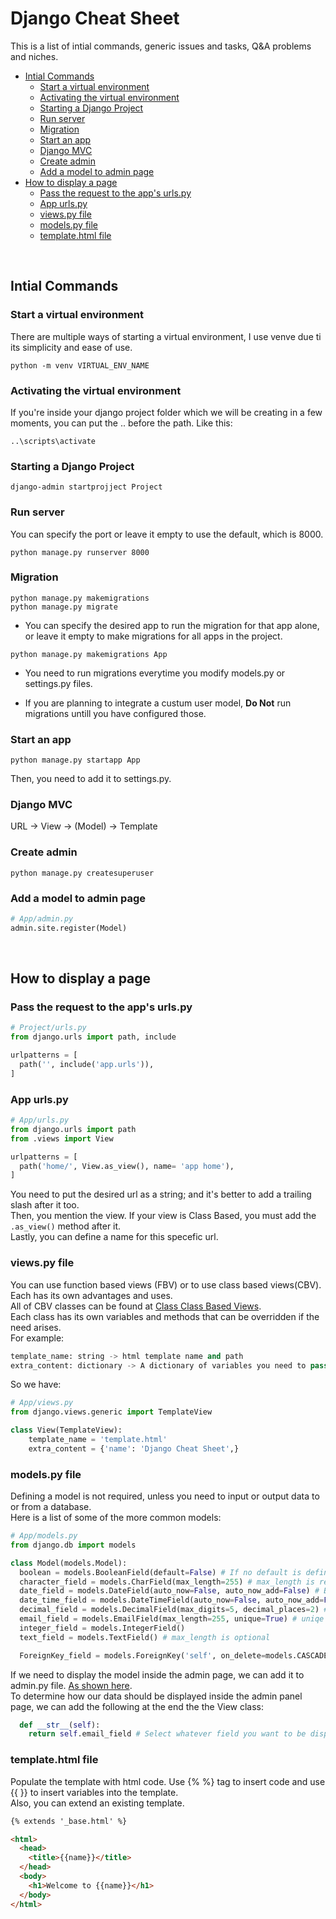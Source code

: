 # Django Cheat Sheet

This is a list of intial commands, generic issues and tasks, Q&amp;A problems and niches.

- [Intial Commands](#intial-commands)
  - [Start a virtual environment](#start-a-virtual-environment)
  - [Activating the virtual environment](#activating-the-virtual-environment)
  - [Starting a Django Project](#starting-a-django-project)
  - [Run server](#run-server)
  - [Migration](#migration)
  - [Start an app](#start-an-app)
  - [Django MVC](#django-mvc)
  - [Create admin](#create-admin)
  - [Add a model to admin page](#add-a-model-to-admin-page)
- [How to display a page](#how-to-display-a-page)
  - [Pass the request to the app's urls.py](#pass-the-request-to-the-apps-urlspy)
  - [App urls.py](#app-urlspy)
  - [views.py file](#viewspy-file)
  - [models.py file](#modelspy-file)
  - [template.html file](#templatehtml-file)

&nbsp;

## Intial Commands

### Start a virtual environment

There are multiple ways of starting a virtual environment, I use venve due ti its simplicity and ease of use.

```console
python -m venv VIRTUAL_ENV_NAME
```

### Activating the virtual environment

If you're inside your django project folder which we will be creating in a few moments, you can put the .. before the path. Like this:

```console
..\scripts\activate
```

### Starting a Django Project

```console
django-admin startprojject Project
```

### Run server

You can specify the port or leave it empty to use the default, which is 8000.

```console
python manage.py runserver 8000
```

### Migration

```console
python manage.py makemigrations
python manage.py migrate
```

- You can specify the desired app to run the migration for that app alone, or leave it empty to make migrations for all apps in the project.

```console
python manage.py makemigrations App
```

- You need to run migrations everytime you modify models.py or settings.py files.

- If you are planning to integrate a custum user model, **Do Not** run migrations untill you have configured those.

### Start an app

```console
python manage.py startapp App
```

Then, you need to add it to settings.py.

### Django MVC

URL -> View -> (Model) -> Template

### Create admin

```console
python manage.py createsuperuser
```

### Add a model to admin page

```python
# App/admin.py
admin.site.register(Model)
```

&nbsp;

## How to display a page

### Pass the request to the app's urls.py

```python
# Project/urls.py
from django.urls import path, include

urlpatterns = [
  path('', include('app.urls')),
]
```

### App urls.py

```python
# App/urls.py
from django.urls import path
from .views import View

urlpatterns = [
  path('home/', View.as_view(), name= 'app home'),
]
```

You need to put the desired url as a string; and it's better to add a trailing slash after it too.  
Then, you mention the view. If your view is Class Based, you must add the `.as_view()` method after it.  
Lastly, you can define a name for this specefic url.

### views.py file

You can use function based views (FBV) or to use class based views(CBV). Each has its own advantages and uses.  
All of CBV classes can be found at [Class Class Based Views](https://ccbv.co.uk/).  
Each class has its own variables and methods that can be overridden if the need arises.  
For example:

```python
template_name: string -> html template name and path
extra_content: dictionary -> A dictionary of variables you need to pass to the template
```

So we have:

```python
# App/views.py
from django.views.generic import TemplateView

class View(TemplateView):
    template_name = 'template.html'
    extra_content = {'name': 'Django Cheat Sheet',}
```

### models.py file

Defining a model is not required, unless you need to input or output data to or from a database.  
Here is a list of some of the more common models:

```python
# App/models.py
from django.db import models

class Model(models.Model):
  boolean = models.BooleanField(default=False) # If no default is defined, it'll be None.
  character_field = models.CharField(max_length=255) # max_length is required
  date_field = models.DateField(auto_now=False, auto_now_add=False) # Both are optional
  date_time_field = models.DateTimeField(auto_now=False, auto_now_add=False)
  decimal_field = models.DecimalField(max_digits=5, decimal_places=2) # i.e: For up to 999.99
  email_field = models.EmailField(max_length=255, unique=True) # uniqe argument is optional
  integer_field = models.IntegerField()
  text_field = models.TextField() # max_length is optional

  ForeignKey_field = models.ForeignKey('self', on_delete=models.CASCADE) # Pass the desired model instead of 'self'
```

If we need to display the model inside the admin page, we can add it to admin.py file. [As shown here](#add-a-model-to-admin-page).  
To determine how our data should be displayed inside the admin panel page, we can add the following at the end the the View class:

```python
  def __str__(self):
    return self.email_field # Select whatever field you want to be displayed
```

### template.html file

Populate the template with html code. Use {% %} tag to insert code and use {{ }} to insert variables into the template.  
Also, you can extend an existing template.

```html
{% extends '_base.html' %}

<html>
  <head>
    <title>{{name}}</title>
  </head>
  <body>
    <h1>Welcome to {{name}}</h1>
  </body>
</html>
```
